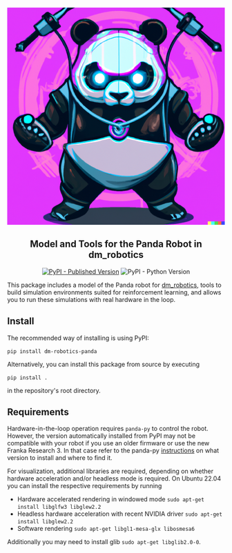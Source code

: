 [![dm_robotics_panda Logo](https://raw.githubusercontent.com/JeanElsner/dm_robotics_panda/main/logo.png?token=GHSAT0AAAAAAB4JT3DTYA4QRPHPLIIDLETWZKT2XDQ)](https://black.readthedocs.io/en/stable/)

<h2 align="center">Model and Tools for the Panda Robot in dm_robotics</h2>

<p align="center">
<a href="https://pypi.org/project/dm-robotics-panda/"><img alt="PyPI - Published Version" src="https://img.shields.io/pypi/v/dm-robotics-panda"></a>
<img alt="PyPI - Python Version" src="https://img.shields.io/pypi/pyversions/dm-robotics-panda">
</p>

This package includes a model of the Panda robot for [dm_robotics](https://github.com/google-deepmind/dm_robotics), tools to build simulation environments suited for reinforcement learning, and allows you to run these simulations with real hardware in the loop. 

## Install
The recommended way of installing is using PyPI:
```
pip install dm-robotics-panda
```
Alternatively, you can install this package from source by executing
```
pip install .
```
in the repository's root directory.
## Requirements
Hardware-in-the-loop operation requires `panda-py` to control the robot. However, the version automatically installed from PyPI may not be compatible with your robot if you use an older firmware or use the new Franka Research 3. In that case refer to the panda-py [instructions](https://github.com/JeanElsner/panda-py#libfranka-version) on what version to install and where to find it.

For visualization, additional libraries are required, depending on whether hardware acceleration and/or headless mode is required. On Ubuntu 22.04 you can install the respective requirements by running
* Hardware accelerated rendering in windowed mode `sudo apt-get install libglfw3 libglew2.2`
* Headless hardware acceleration with recent NVIDIA driver `sudo apt-get install libglew2.2`
* Software rendering `sudo apt-get libgl1-mesa-glx libosmesa6`

Additionally you may need to install glib `sudo apt-get libglib2.0-0`.
